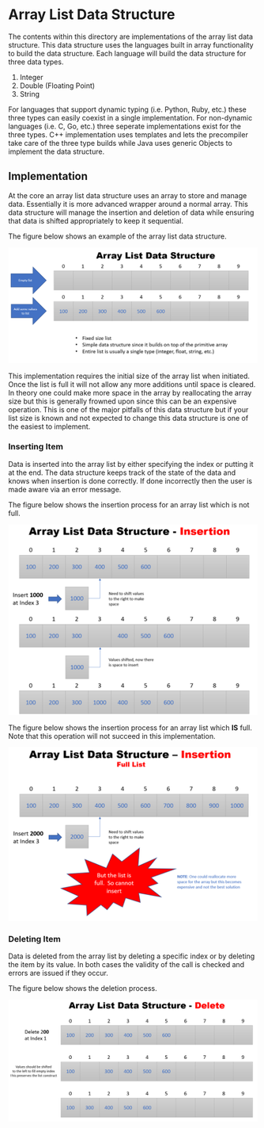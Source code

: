 # Array List Data Structure

The contents within this directory are implementations of the array list data structure.  This data structure
uses the languages built in array functionality to build the data structure.  Each language will build the
data structure for three data types.
1. Integer
2. Double (Floating Point) 
3. String

For languages that support dynamic typing (i.e. Python, Ruby, etc.) these three types can easily coexist
in a single implementation.  For non-dynamic languages (i.e. C, Go, etc.) three seperate implementations
exist for the three types.  C++ implementation uses templates and lets the precompiler take care of the
three type builds while Java uses generic Objects to implement the data structure.  

## Implementation

At the core an array list data structure uses an array to store and manage data.  Essentially it is more
advanced wrapper around a normal array.  This data structure will manage the insertion and deletion of 
data while ensuring that data is shifted appropriately to keep it sequential.  

The figure below shows an example of the array list data structure.

![alt text](./array_list1.png "Array List Data Structure Overview")

This implementation requires the initial size of the array list when initiated.  Once the list is full
it will not allow any more additions until space is cleared.  In theory one could make more space in 
the array by reallocating the array size but this is generally frowned upon since this can be an 
expensive operation.  This is one of the major pitfalls of this data structure but if your list size is
known and not expected to change this data structure is one of the easiest to implement.

### Inserting Item

Data is inserted into the array list by either specifying the index or putting it at the end.  The data
structure keeps track of the state of the data and knows when insertion is done correctly.  If done
incorrectly then the user is made aware via an error message.

The figure below shows the insertion process for an array list which is not full.

![alt text](./array_list2.png "Array List Data Structure Insertion 1")

The figure below shows the insertion process for an array list which **IS** full.  Note that this operation
will not succeed in this implementation.

![alt text](./array_list3.png "Array List Data Structure Insertion 2")

### Deleting Item

Data is deleted from the array list by deleting a specific index or by deleting the item by its value.  In
both cases the validity of the call is checked and errors are issued if they occur.

The figure below shows the deletion process.

![alt text](./array_list4.png "Array List Data Structure Deletion")

